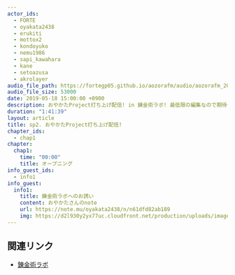 ```yaml
---
actor_ids:
  - FORTE
  - oyakata2438
  - erukiti
  - mottox2
  - kondoyuko
  - nemu1986
  - sapi_kawahara
  - kane
  - setoazusa
  - akrolayer
audio_file_path: https://fortegp05.github.io/aozorafm/audio/aozorafm_20190518_01.mp3
audio_file_size: 53000
date: 2019-05-18 15:00:00 +0900
description: おやかたProject打ち上げ配信! in 錬金術ラボ! 最低限の編集なので期待せず音量は低めで聞くことを推奨します!
duration: "1:41:39"
layout: article
title: sp2. おやかたProject打ち上げ配信!
chapter_ids:
  - chap1
chapter:
  chap1:
    time: "00:00"
    title: オープニング
info_guest_ids:
  - info1
info_guest:
  info1:
    title: 錬金術ラボへのお誘い
    content: おやかたさんのnote
    url: https://note.mu/oyakata2438/n/n61dfd82ab189
    img: https://d2l930y2yx77uc.cloudfront.net/production/uploads/images/8934831/profile_eccd6b125e3fe412d86485a42544732d.jpg
---
```


## 関連リンク
- [錬金術ラボ](https://note.mu/oyakata2438/n/n61dfd82ab189)
